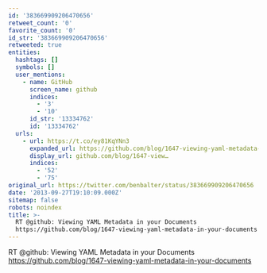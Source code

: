 ```yaml
---
id: '383669909206470656'
retweet_count: '0'
favorite_count: '0'
id_str: '383669909206470656'
retweeted: true
entities:
  hashtags: []
  symbols: []
  user_mentions:
    - name: GitHub
      screen_name: github
      indices:
        - '3'
        - '10'
      id_str: '13334762'
      id: '13334762'
  urls:
    - url: https://t.co/ey81KqYNn3
      expanded_url: https://github.com/blog/1647-viewing-yaml-metadata-in-your-documents
      display_url: github.com/blog/1647-view…
      indices:
        - '52'
        - '75'
original_url: https://twitter.com/benbalter/status/383669909206470656
date: '2013-09-27T19:10:09.000Z'
sitemap: false
robots: noindex
title: >-
  RT @github: Viewing YAML Metadata in your Documents
  https://github.com/blog/1647-viewing-yaml-metadata-in-your-documents
---
```


RT @github: Viewing YAML Metadata in your Documents https://github.com/blog/1647-viewing-yaml-metadata-in-your-documents